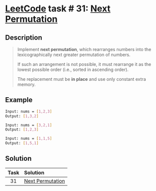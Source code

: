 # [LeetCode][leetcode] task # 31: [Next Permutation][task]

Description
-----------

> Implement **next permutation**, which rearranges numbers
> into the lexicographically next greater permutation of numbers.
>
> If such an arrangement is not possible, it must rearrange it
> as the lowest possible order (i.e., sorted in ascending order).
>
> The replacement must be **in place** and use only constant extra memory.

Example
-------

```sh
Input: nums = [1,2,3]
Output: [1,3,2]

Input: nums = [3,2,1]
Output: [1,2,3]

Input: nums = [1,1,5]
Output: [1,5,1]
```

Solution
--------

| Task | Solution |
| :------: | :------ |
| 31 | [Next Permutation][solution] |


[leetcode]: <http://leetcode.com/>
[task]: <https://leetcode.com/problems/next-permutation/>
[solution]: <https://github.com/wellaxis/witalis-jkit/blob/main/module/tasks/src/main/java/com/witalis/jkit/tasks/core/task/leetcode/p31/option/Practice.java>
